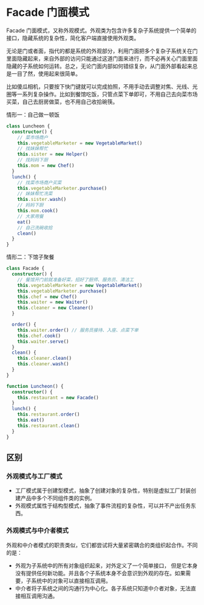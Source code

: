 # Facade 门面模式

Facade 门面模式，又称外观模式。外观类为包含许多复杂子系统提供一个简单的接口，隐藏系统的复杂性，简化客户端直接使用外观类。

无论是门或者面，指代的都是系统的外观部分，利用门面把多个复杂子系统关在门里面隐藏起来，来自外部的访问只能通过这道门面来进行，而不必再关心门面里面隐藏的子系统如何运转。总之，无论门面内部如何错综复杂，从门面外部看起来总是一目了然，使用起来很简单。

比如傻瓜相机，只要按下快门键就可以完成拍照，不用手动去调整对焦、光线、光圈等一系列复杂操作。比如到餐馆吃饭，只管点菜下单即可，不用自己去向菜市场买菜，自己去厨房做菜，也不用自己收拾碗筷。

情形一：自己做一顿饭
```ts
class Luncheon {
  constructor() {
    // 菜市场商户
    this.vegetableMarketer = new VegetableMarket()
    // 找妹妹帮忙
    this.sister = new Helper()
    // 找妈妈下厨
    this.mom = new Chef()
  }
  lunch() {
    // 找菜市场商户买菜
    this.vegetableMarketer.purchase()
    // 妹妹帮忙冼菜
    this.sister.wash()
    // 妈妈下厨
    this.mom.cook()
    // 大家用餐
    eat()
    // 自己洗碗收拾
    clean()
  }
}
```
情形二：下馆子聚餐
```ts
class Facade {
  constructor() {
    // 餐馆开门前就准备好菜，招好了厨师、服务员、清洁工
    this.vegetableMarketer = new VegetableMarket()
    this.vegetableMarketer.purchase()
    this.chef = new Chef()
    this.waiter = new Waiter()
    this.cleaner = new Cleaner()
  }

  order() {
    this.waiter.order() // 服务员接待、入座、点菜下单
    this.chef.cook()
    this.waiter.serve()
  }
  clean() {
    this.cleaner.clean()
    this.cleaner.wash()
  }
}

function Luncheon() {
  constructor() {
    this.restaurant = new Facade()
  }
  lunch() {
    this.restaurant.order()
    this.eat()
    this.restaurant.clean()
  }
}
```
## 区别

### 外观模式与工厂模式
- 工厂模式属于创建型模式，抽象了创建对象的复杂性，特别是虚拟工厂封装创建产品中多个不同组件类的实例。
- 外观模式属性于结构型模式，抽象了事件流程的复杂性，可以并不产出任务东西。

### 外观模式与中介者模式
外观和中介者模式的职责类似，它们都尝试将大量紧密耦合的类组织起合作。不同的是：
- 外观为子系统中的所有对象组织起来，对外定义了一个简单接口， 但是它本身没有提供任何新功能。并且各个子系统本身不会意识到外观的存在。如果需要，子系统中的对象可以直接相互调用。
- 中介者将子系统之间的沟通行为中心化。各子系统只知道中介者对象，无法直接相互调用沟通。